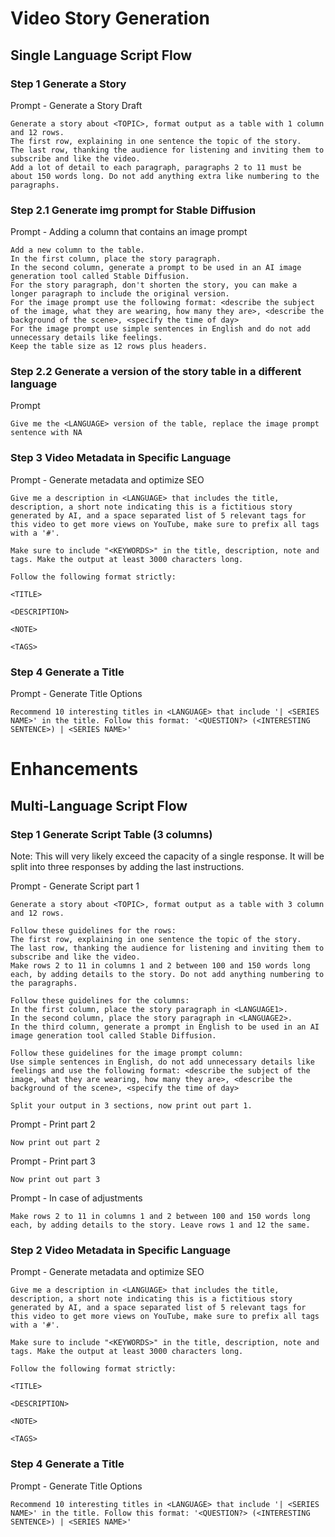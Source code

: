 # Video Story Generation


## Single Language Script Flow
### Step 1 Generate a Story

Prompt - Generate a Story Draft

```
Generate a story about <TOPIC>, format output as a table with 1 column and 12 rows.
The first row, explaining in one sentence the topic of the story.
The last row, thanking the audience for listening and inviting them to subscribe and like the video.
Add a lot of detail to each paragraph, paragraphs 2 to 11 must be about 150 words long. Do not add anything extra like numbering to the paragraphs.
```

### Step 2.1 Generate img prompt for Stable Diffusion

Prompt - Adding a column that contains an image prompt

```
Add a new column to the table.
In the first column, place the story paragraph. 
In the second column, generate a prompt to be used in an AI image generation tool called Stable Diffusion.
For the story paragraph, don't shorten the story, you can make a longer paragraph to include the original version.
For the image prompt use the following format: <describe the subject of the image, what they are wearing, how many they are>, <describe the background of the scene>, <specify the time of day>
For the image prompt use simple sentences in English and do not add unnecessary details like feelings.
Keep the table size as 12 rows plus headers.
```

### Step 2.2 Generate a version of the story table in a different language

Prompt

```
Give me the <LANGUAGE> version of the table, replace the image prompt sentence with NA
```

### Step 3 Video Metadata in Specific Language

Prompt - Generate metadata and optimize SEO

```
Give me a description in <LANGUAGE> that includes the title, description, a short note indicating this is a fictitious story generated by AI, and a space separated list of 5 relevant tags for this video to get more views on YouTube, make sure to prefix all tags with a '#'.

Make sure to include "<KEYWORDS>" in the title, description, note and tags. Make the output at least 3000 characters long.

Follow the following format strictly:

<TITLE>

<DESCRIPTION>

<NOTE>

<TAGS>
```

### Step 4 Generate a Title

Prompt - Generate Title Options

```
Recommend 10 interesting titles in <LANGUAGE> that include '| <SERIES NAME>' in the title. Follow this format: '<QUESTION?> (<INTERESTING SENTENCE>) | <SERIES NAME>'
```

# Enhancements

## Multi-Language Script Flow

### Step 1 Generate Script Table (3 columns)

Note: This will very likely exceed the capacity of a single response. It will be split into three responses by adding the last instructions.

Prompt - Generate Script part 1

```
Generate a story about <TOPIC>, format output as a table with 3 column and 12 rows.

Follow these guidelines for the rows:
The first row, explaining in one sentence the topic of the story.
The last row, thanking the audience for listening and inviting them to subscribe and like the video.
Make rows 2 to 11 in columns 1 and 2 between 100 and 150 words long each, by adding details to the story. Do not add anything numbering to the paragraphs.

Follow these guidelines for the columns:
In the first column, place the story paragraph in <LANGUAGE1>.
In the second column, place the story paragraph in <LANGUAGE2>. 
In the third column, generate a prompt in English to be used in an AI image generation tool called Stable Diffusion.

Follow these guidelines for the image prompt column:
Use simple sentences in English, do not add unnecessary details like feelings and use the following format: <describe the subject of the image, what they are wearing, how many they are>, <describe the background of the scene>, <specify the time of day>

Split your output in 3 sections, now print out part 1.
```

Prompt - Print part 2

```
Now print out part 2
```

Prompt - Print part 3

```
Now print out part 3
```

Prompt - In case of adjustments

```
Make rows 2 to 11 in columns 1 and 2 between 100 and 150 words long each, by adding details to the story. Leave rows 1 and 12 the same.
```

### Step 2 Video Metadata in Specific Language

Prompt - Generate metadata and optimize SEO

```
Give me a description in <LANGUAGE> that includes the title, description, a short note indicating this is a fictitious story generated by AI, and a space separated list of 5 relevant tags for this video to get more views on YouTube, make sure to prefix all tags with a '#'.

Make sure to include "<KEYWORDS>" in the title, description, note and tags. Make the output at least 3000 characters long.

Follow the following format strictly:

<TITLE>

<DESCRIPTION>

<NOTE>

<TAGS>
```

### Step 4 Generate a Title

Prompt - Generate Title Options

```
Recommend 10 interesting titles in <LANGUAGE> that include '| <SERIES NAME>' in the title. Follow this format: '<QUESTION?> (<INTERESTING SENTENCE>) | <SERIES NAME>'